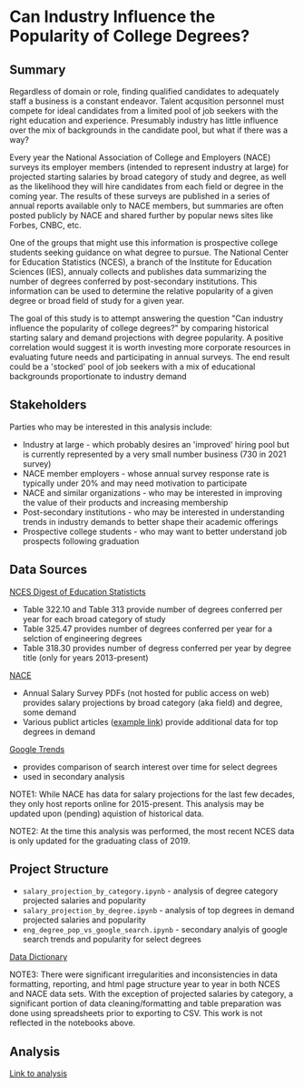 # Can Industry Influence the Popularity of College Degrees?

## Summary

Regardless of domain or role, finding qualified candidates to adequately staff a business is a constant endeavor. Talent acqusition personnel must compete for ideal candidates from a limited pool of job seekers with the right education and experience. Presumably industry has little influence over the mix of backgrounds in the candidate pool, but what if there was a way?

Every year the National Association of College and Employers (NACE) surveys its employer members (intended to represent industry at large) for projected starting salaries by broad category of study and degree, as well as the likelihood they will hire candidates from each field or degree in the coming year. The results of these surveys are published in a series of annual reports available only to NACE members, but summaries are often posted publicly by NACE and shared further by popular news sites like Forbes, CNBC, etc. 

One of the groups that might use this information is prospective college students seeking guidance on what degree to pursue. The National Center for Education Statistics (NCES), a branch of the Institute for Education Sciences (IES), annualy collects and publishes data summarizing the number of degrees conferred by post-secondary institutions. This information can be used to determine the relative popularity of a given degree or broad field of study for a given year.

The goal of this study is to attempt answering the question "Can industry influence the popularity of college degrees?" by comparing historical starting salary and demand projections with degree popularity. A positive correlation would suggest it is worth investing more corporate resources in evaluating future needs and participating in annual surveys. The end result could be a 'stocked' pool of job seekers with a mix of educational backgrounds proportionate to industry demand


## Stakeholders

Parties who may be interested in this analysis include:
* Industry at large - which probably desires an 'improved' hiring pool but is currently represented by a very small number business (730 in 2021 survey)
* NACE member employers - whose annual survey response rate is typically under 20% and may need motivation to participate
* NACE and similar organizations - who may be interested in improving the value of their products and increasing membership
* Post-secondary institutions - who may be interested in understanding trends in industry demands to better shape their academic offerings
* Prospective college students - who may want to better understand job prospects following graduation

## Data Sources

[NCES Digest of Education Statisticts](https://nces.ed.gov/programs/digest/) 
* Table 322.10 and Table 313 provide number of degrees conferred per year for each broad category of study
* Table 325.47 provides number of degrees conferred per year for a selction of engineering degrees
* Table 318.30 provides number of degress conferred per year by degree title (only for years 2013-present)

[NACE](https://www.naceweb.org/)
* Annual Salary Survey PDFs (not hosted for public access on web) provides salary projections by broad category (aka field) and degree, some demand
* Various publict articles ([example link](https://www.naceweb.org/job-market/trends-and-predictions/demand-greatest-for-bachelors-grads-business-majors/)) provide additional data for top degrees in demand

[Google Trends](https://trends.google.com/trends/explore?date=all&geo=US&q=Chemical%20Engineering,Civil%20Engineering,Electrical%20engineering,Mechanical%20Engineering)
* provides comparison of search interest over time for select degrees
* used in secondary analysis

NOTE1: While NACE has data for salary projections for the last few decades, they only host reports online for 2015-present. This analysis may be updated upon (pending) aquistion of historical data.

NOTE2: At the time this analysis was performed, the most recent NCES data is only updated for the graduating class of 2019.

## Project Structure

* `salary_projection_by_category.ipynb` - analysis of degree category projected salaries and popularity
* `salary_projection_by_degree.ipynb` - analysis of top degrees in demand projected salaries and popularity
* `eng_degree_pop_vs_google_search.ipynb` - secondary analyis of google search trends and popularity for select degrees

[Data Dictionary](https://docs.google.com/spreadsheets/d/1AkXF-7gnJlGtv7-OI2bpUw02iwTNO570HC55qNCRpes/edit?usp=sharing)

NOTE3: There were significant irregularities and inconsistencies in data formatting, reporting, and html page structure year to year in both NCES and NACE data sets. With the exception of projected salaries by category, a significant portion of data cleaning/formatting and table preparation was done using spreadsheets prior to exporting to CSV. This work is not reflected in the notebooks above.

## Analysis
[Link to analysis](https://docs.google.com/presentation/d/1HF4T0sFef_YHwk7FydWbwnZrndhqAm3punCwxtK50mM/edit?usp=sharing)

